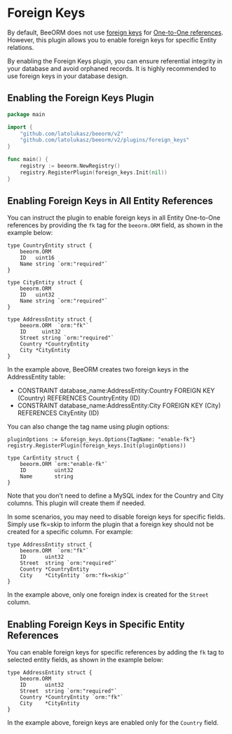 # Foreign Keys

By default, BeeORM does not use [foreign keys](https://dev.mysql.com/doc/refman/8.0/en/create-table-foreign-keys.html)
for [One-to-One references](/guide/entity_fields.html#one-to-one-references). However, this plugin allows you to enable foreign keys for specific Entity relations.

By enabling the Foreign Keys plugin, you can ensure referential integrity in your database and avoid orphaned records. 
It is highly recommended to use foreign keys in your database design.

## Enabling the Foreign Keys Plugin

```go
package main

import {
    "github.com/latolukasz/beeorm/v2"
    "github.com/latolukasz/beeorm/v2/plugins/foreign_keys"
}

func main() {
    registry := beeorm.NewRegistry()
    registry.RegisterPlugin(foreign_keys.Init(nil)) 
} 
```

## Enabling Foreign Keys in All Entity References

You can instruct the plugin to enable foreign keys in all Entity One-to-One references by providing the `fk` tag for the `beeorm.ORM` field, as shown in the example below:

```go{14}
type CountryEntity struct {
	beeorm.ORM
	ID   uint16
	Name string `orm:"required"`
}

type CityEntity struct {
	beeorm.ORM
	ID   uint32
	Name string `orm:"required"`
}

type AddressEntity struct {
	beeorm.ORM  `orm:"fk"`
	ID     uint32
	Street string `orm:"required"`
	Country *CountryEntity
	City *CityEntity
}
```

In the example above, BeeORM creates two foreign keys in the AddressEntity table:

 * CONSTRAINT database_name:AddressEntity:Country FOREIGN KEY (Country) REFERENCES CountryEntity (ID)
 * CONSTRAINT database_name:AddressEntity:City FOREIGN KEY (City) REFERENCES CityEntity (ID)

You can also change the tag name using plugin options:

```go{1,5}
pluginOptions := &foreign_keys.Options{TagName: "enable-fk"}
registry.RegisterPlugin(foreign_keys.Init(pluginOptions)) 

type CarEntity struct {
    beeorm.ORM `orm:"enable-fk"`
    ID         uint32
    Name       string
}
```

Note that you don't need to define a MySQL index for the Country and City columns. This plugin will create them if needed.

In some scenarios, you may need to disable foreign keys for specific fields. Simply use fk=skip to inform the plugin that a foreign key should not be created for a specific column. For example:

```go{6}
type AddressEntity struct {
	beeorm.ORM  `orm:"fk"`
	ID      uint32
	Street  string `orm:"required"`
	Country *CountryEntity
	City    *CityEntity `orm:"fk=skip"`
}
```

In the example above, only one foreign index is created for the `Street` column.

## Enabling Foreign Keys in Specific Entity References

You can enable foreign keys for specific references by adding the `fk` tag to selected entity fields, as shown in the example below:

```go{5}
type AddressEntity struct {
    beeorm.ORM
	ID      uint32
	Street  string `orm:"required"`
	Country *CountryEntity `orm:"fk"`
	City    *CityEntity
}
```

In the example above, foreign keys are enabled only for the `Country` field.